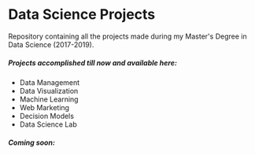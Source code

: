 # Data Science Projects
Repository containing all the projects made during my Master's Degree in Data Science (2017-2019).

##### Projects accomplished till now and available here:
* Data Management
* Data Visualization
* Machine Learning
* Web Marketing
* Decision Models
* Data Science Lab

##### Coming soon:
